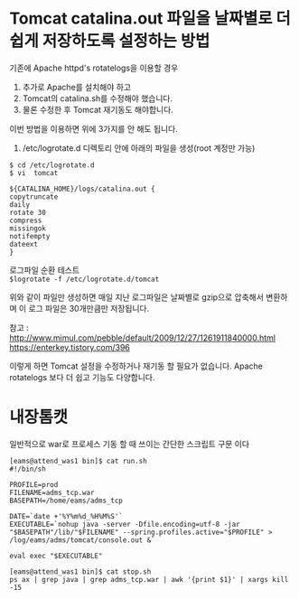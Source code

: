 # Tomcat catalina.out 파일을 날짜별로 더 쉽게 저장하도록 설정하는 방법

기존에 Apache httpd's rotatelogs을 이용할 경우
1.	추가로 Apache를 설치해야 하고 
2.	Tomcat의 catalina.sh를 수정해야 했습니다.
3.	물론 수정한 후 Tomcat 재기동도 해야합니다.

이번 방법을 이용하면 위에 3가지를 안 해도 됩니다.

1.	/etc/logrotate.d 디렉토리 안에 아래의 파일을 생성(root 계정만 가능)  
```
$ cd /etc/logrotate.d
$ vi  tomcat
```

```
${CATALINA_HOME}/logs/catalina.out {
copytruncate
daily
rotate 30
compress
missingok
notifempty
dateext
}
```

로그파일 순환 테스트  
`$logrotate -f /etc/logrotate.d/tomcat `


위와 같이 파일만 생성하면 매일 지난 로그파일은 날짜별로 gzip으로 압축해서 변환하며
이 로그 파일은 30개만큼만 저장됩니다.

참고 : http://www.mimul.com/pebble/default/2009/12/27/1261911840000.html
https://enterkey.tistory.com/396

이렇게 하면 Tomcat 설정을 수정하거나 재기동 할 필요가 없습니다.
Apache rotatelogs 보다 더 쉽고 기능도 다양합니다.

# 내장톰캣
일반적으로 war로 프로세스 기동 할 때 쓰이는 간단한 스크립트 구문 이다
```
[eams@attend_was1 bin]$ cat run.sh
#!/bin/sh

PROFILE=prod
FILENAME=adms_tcp.war
BASEPATH=/home/eams/adms_tcp

DATE=`date +'%Y%m%d_%H%M%S'`
EXECUTABLE=`nohup java -server -Dfile.encoding=utf-8 -jar "$BASEPATH"/lib/"$FILENAME" --spring.profiles.active="$PROFILE" > /log/eams/adms/tomcat/console.out &`

eval exec "$EXECUTABLE"
```

```
[eams@attend_was1 bin]$ cat stop.sh
ps ax | grep java | grep adms_tcp.war | awk '{print $1}' | xargs kill -15

```
